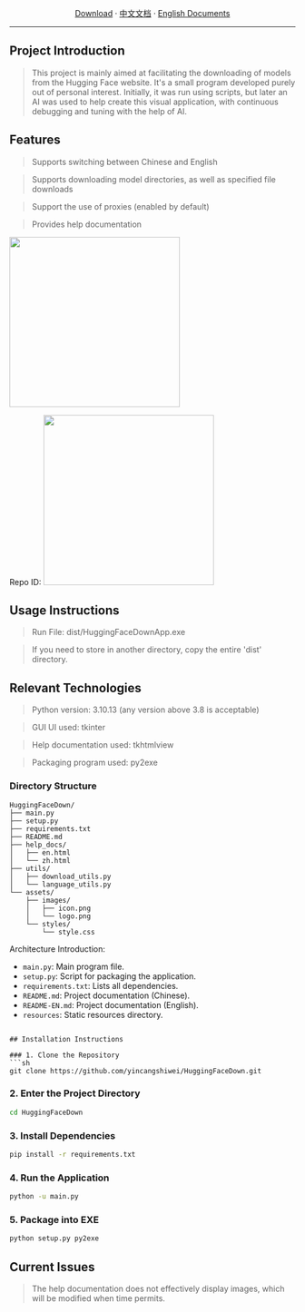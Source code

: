<p align="center">
  <a href="https://github.com/yincangshiwei/HuggingFaceDown/releases">Download</a>
  ·
  <a href="https://github.com/yincangshiwei/HuggingFaceDown/blob/master/README.md">中文文档</a>
  ·
  <a href="https://github.com/yincangshiwei/HuggingFaceDown/blob/master/README-EN.md">English Documents</a>
</p>

- - -
## Project Introduction

> This project is mainly aimed at facilitating the downloading of models from the Hugging Face website. It's a small program developed purely out of personal interest. Initially, it was run using scripts, but later an AI was used to help create this visual application, with continuous debugging and tuning with the help of AI.

## Features

> Supports switching between Chinese and English

> Supports downloading model directories, as well as specified file downloads

> Support the use of proxies (enabled by default)

> Provides help documentation

<img src="https://github.com/user-attachments/assets/f926b45a-8e7e-4e3a-b5a7-c17519e5925f" width="300" height="300">

Repo ID:
<img src="https://github.com/user-attachments/assets/2db43fa2-8dc0-4b53-99ae-16d6002008f0" width="300">

## Usage Instructions

> Run File: dist/HuggingFaceDownApp.exe

> If you need to store in another directory, copy the entire 'dist' directory.

## Relevant Technologies

> Python version: 3.10.13 (any version above 3.8 is acceptable)

> GUI UI used: tkinter

> Help documentation used: tkhtmlview

> Packaging program used: py2exe

### Directory Structure

```
HuggingFaceDown/
├── main.py
├── setup.py
├── requirements.txt
├── README.md
├── help_docs/
│   ├── en.html
│   └── zh.html
├── utils/
│   ├── download_utils.py
│   └── language_utils.py
└── assets/
    ├── images/
    │   ├── icon.png
    │   └── logo.png
    └── styles/
        └── style.css
```

Architecture Introduction:

- `main.py`: Main program file.
- `setup.py`: Script for packaging the application.
- `requirements.txt`: Lists all dependencies.
- `README.md`: Project documentation (Chinese).
- `README-EN.md`: Project documentation (English).
- `resources`: Static resources directory.

```

## Installation Instructions

### 1. Clone the Repository
```sh
git clone https://github.com/yincangshiwei/HuggingFaceDown.git
```

### 2. Enter the Project Directory
```sh
cd HuggingFaceDown
```

### 3. Install Dependencies
```sh
pip install -r requirements.txt
```

### 4. Run the Application
```sh
python -u main.py
```

### 5. Package into EXE
```sh
python setup.py py2exe
```

## Current Issues

> The help documentation does not effectively display images, which will be modified when time permits.
